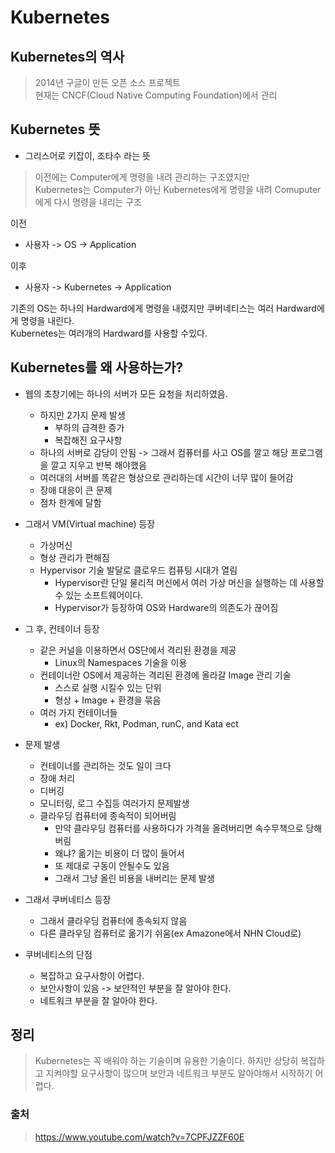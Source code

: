 # Kubernetes

## Kubernetes의 역사
> 2014년 구글이 만든 오픈 소스 프로젝트<br>
  현재는 CNCF(Cloud Native Computing Foundation)에서 관리

## Kubernetes 뜻
- 그리스어로 키잡이, 조타수 라는 뜻

> 이전에는 Computer에게 명령을 내려 관리하는 구조였지만 <br>
> Kubernetes는 Computer가 아닌 Kubernetes에게 명령을 내려 Comuputer에게 다시 명령을 내리는 구조

이전
  - 사용자 -> OS -> Application
    
이후
  - 사용자 -> Kubernetes -> Application

 기존의 OS는 하나의 Hardward에게 명령을 내렸지만 
 쿠버네티스는 여러 Hardward에게 명령을 내린다.
<br>Kubernetes는 여러개의 Hardward를 사용할 수있다.</br>

## Kubernetes를 왜 사용하는가?

 - 웹의 초창기에는 하나의 서버가 모든 요청을 처리하였음.
   - 하지만 2가지 문제 발생
       - 부하의 급격한 증가
       - 복잡해진 요구사항
   - 하나의 서버로 감당이 안됨 -> 그래서 컴퓨터를 사고 OS를 깔고 해당 프로그램을 깔고 지우고 반복 해야했음
   - 여러대의 서버를 똑같은 형상으로 관리하는데 시간이 너무 많이 들어감
   - 장애 대응이 큰 문제
   - 점차 한계에 달함
  
 - 그래서 VM(Virtual machine) 등장
   - 가상머신
   - 형상 관리가 편해짐
   - Hypervisor 기술 발달로 클로우드 컴퓨팅 시대가 열림
     - Hypervisor란 단일 물리적 머신에서 여러 가상 머신을 실행하는 데 사용할 수 있는 소프트웨어이다.
     - Hypervisor가 등장하여 OS와 Hardware의 의존도가 끊어짐

 - 그 후, 컨테이너 등장
   - 같은 커널을 이용하면서 OS단에서 격리된 환경을 제공
     - Linux의 Namespaces 기술을 이용
   - 컨테이너란 OS에서 제공하는 격리된 환경에 올라갈 Image 관리 기술
     - 스스로 실행 시킬수 있는 단위
     - 형상 + Image + 환경을 묶음
   - 여러 가지 컨테이너들
     - ex) Docker, Rkt, Podman, runC, and Kata ect
 
 - 문제 발생
   - 컨테이너를 관리하는 것도 일이 크다
   - 장애 처리
   - 디버깅
   - 모니터링, 로그 수집등 여러가지 문제발생
   - 클라우딩 컴퓨터에 종속적이 되어버림
     - 만약 클라우딩 컴퓨터를 사용하다가 가격을 올려버리면 속수무책으로 당해버림
     - 왜냐? 옮기는 비용이 더 많이 들어서
     - 또 제대로 구동이 안될수도 있음
     - 그래서 그냥 올린 비용을 내버리는 문제 발생

  - 그래서 쿠버네티스 등장
    - 그래서 클라우딩 컴퓨터에 종속되지 않음
    - 다른 클라우딩 컴퓨터로 옮기기 쉬움(ex Amazone에서 NHN Cloud로)
  
  - 쿠버네티스의 단점
    - 복잡하고 요구사항이 어렵다.
    - 보안사항이 있음 -> 보안적인 부분을 잘 알아야 한다.
    - 네트워크 부분을 잘 알아야 한다.

## 정리
> Kubernetes는 꼭 배워야 하는 기술이며 유용한 기술이다.
> 하지만 상당히 복잡하고 지켜야할 요구사항이 많으며 보안과 네트워크 부분도 알아야해서 시작하기 어렵다.

### 출처
> https://www.youtube.com/watch?v=7CPFJZZF60E
  
